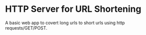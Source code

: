 # HTTP Server for URL Shortening

A basic web app to covert long urls to short urls using http requests/GET/POST.